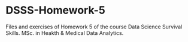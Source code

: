 # DSSS-Homework-5
Files and exercises of Homework 5 of the course Data Science Survival Skills. MSc. in Heakth &amp; Medical Data Analytics.
